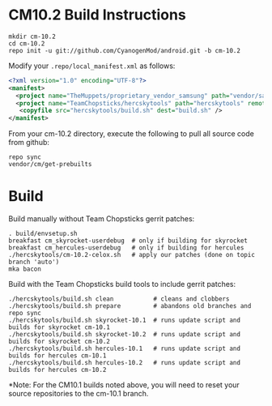 CM10.2 Build Instructions
=======================
```
mkdir cm-10.2
cd cm-10.2
repo init -u git://github.com/CyanogenMod/android.git -b cm-10.2
```

Modify your `.repo/local_manifest.xml` as follows:

```xml
<?xml version="1.0" encoding="UTF-8"?>
<manifest>
  <project name="TheMuppets/proprietary_vendor_samsung" path="vendor/samsung" remote="github" />
  <project name="TeamChopsticks/hercskytools" path="hercskytools" remote="github" revision="master" />
   <copyfile src="hercskytools/build.sh" dest="build.sh" />
</manifest>
```

From your cm-10.2 directory, execute the following to pull all source code from github:

```
repo sync
vendor/cm/get-prebuilts
```

Build
=====

Build manually without Team Chopsticks gerrit patches:

```
. build/envsetup.sh
breakfast cm_skyrocket-userdebug  # only if building for skyrocket
breakfast cm_hercules-userdebug   # only if building for hercules
./hercskytools/cm-10.2-celox.sh   # apply our patches (done on topic branch 'auto')
mka bacon
```

Build with the Team Chopsticks build tools to include gerrit patches:

```
./hercskytools/build.sh clean           # cleans and clobbers
./hercskytools/build.sh prepare         # abandons old branches and repo sync
./hercskytools/build.sh skyrocket-10.1  # runs update script and builds for skyrocket cm-10.1
./hercskytools/build.sh skyrocket-10.2  # runs update script and builds for skyrocket cm-10.2
./hercskytools/build.sh hercules-10.1   # runs update script and builds for hercules cm-10.1
./hercskytools/build.sh hercules-10.2   # runs update script and builds for hercules cm-10.2
```

*Note: For the CM10.1 builds noted above, you will need to reset your source repositories to the cm-10.1 branch.
